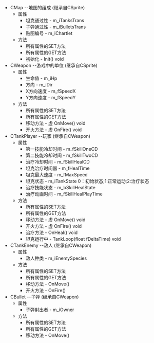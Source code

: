 - CMap --地图的组成 (继承自CSprite)
    - 属性
        - 坦克通过性 - m_iTanksTrans
        - 子弹通过性 - m_iBulletsTrans
        - 贴图编号 - m_iChartlet
    - 方法
        - 所有属性的SET方法
        - 所有属性的GET方法
        - 初始化 - Init() void
- CWeapon --游戏中的单位 (继承自CSprite)
    - 属性
        - 生命值 - m_iHp
        - 方向 - m_iDir
        - X方向速度 - m_fSpeedX
        - Y方向速度 - m_fSpeedY
    - 方法
        - 所有属性的SET方法
        - 所有属性的GET方法
        - 移动方法 - 虚 OnMove() void
        - 开火方法 - 虚 OnFire() void 
- CTankPlayer --玩家 (继承自CWeapon)
    - 属性
        - 第一技能冷却时间 - m_fSkillOneCD
        - 第二技能冷却时间 - m_fSkillTwoCD
        - 治疗冷却时间 - m_fSkillHealCD
	    - 坦克治疗时间器 - m_fHealTime
	    - 坦克最大速度 - m_fMaxSpeed
	    - 坦克状态 - m_iTankState 0：初始状态;1:正常运动;2:治疗状态
	    - 治疗技能状态 - m_bSkillHealState
	    - 治疗动画时间 - m_fSkillHealPlayTime
    - 方法
        - 所有属性的SET方法
        - 所有属性的GET方法
        - 移动方法 - 虚 OnMove() void
        - 开火方法 - 虚 OnFire() void 
        - 治疗方法 - OnHeal() void
        - 坦克运行中 - TankLoop(float fDeltaTime) void
- CTankEnemy --敌人 (继承自CWeapon)
    - 属性
        - 敌人种类 - m_iEnemySpecies
    - 方法
        - 所有属性的SET方法
        - 所有属性的GET方法
        - 移动方法 - OnMove()
        - 开火方法 - OnFire()
- CBullet --子弹 (继承自CWeapon)
    - 属性
        - 子弹射出者 - m_iOwner
    - 方法
        - 所有属性的SET方法
        - 所有属性的GET方法
        - 移动方法 - OnMove() 